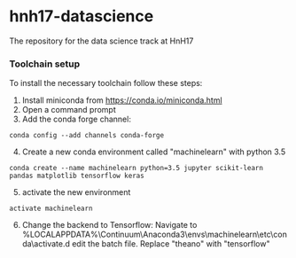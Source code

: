 # hnh17-datascience
The repository for the data science track at HnH17

### Toolchain setup
To install the necessary toolchain follow these steps:
1. Install miniconda from https://conda.io/miniconda.html
2. Open a command prompt
3. Add the conda forge channel:
```
conda config --add channels conda-forge
```
4. Create a new conda environment called "machinelearn" with python 3.5
```
conda create --name machinelearn python=3.5 jupyter scikit-learn pandas matplotlib tensorflow keras
```
5. activate the new environment
```
activate machinelearn
```
6. Change the backend to Tensorflow:
Navigate to %LOCALAPPDATA%\Continuum\Anaconda3\envs\machinelearn\etc\conda\activate.d
edit the batch file. Replace "theano" with "tensorflow"